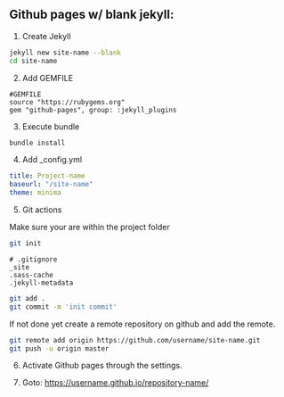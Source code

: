 ## Github pages w/ blank jekyll:

1. Create Jekyll

```bash
jekyll new site-name --blank
cd site-name
```

2. Add GEMFILE

```
#GEMFILE
source "https://rubygems.org"
gem "github-pages", group: :jekyll_plugins
```

3. Execute bundle

```bash
bundle install
```

4. Add _config.yml

```yml
title: Project-name
baseurl: "/site-name"
theme: minima
```

5. Git actions

Make sure your are within the project folder
```bash
git init
```

```
# .gitignore
_site
.sass-cache
.jekyll-metadata
```

```bash
git add .
git commit -m 'init commit'
```

If not done yet create a remote repository on github and add the remote.

```bash
git remote add origin https://github.com/username/site-name.git
git push -u origin master
```

6. Activate Github pages through the settings.

7. Goto: https://username.github.io/repository-name/



